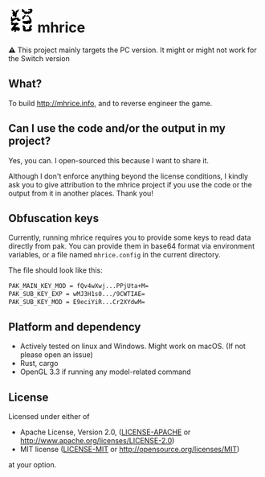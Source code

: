 # ![](src/extract/static/favicon.png) mhrice

:warning: This project mainly targets the PC version. It might or might not work for the Switch version

## What?

To build http://mhrice.info, and to reverse engineer the game.

## Can I use the code and/or the output in my project?

Yes, you can. I open-sourced this because I want to share it.

Although I don't enforce anything beyond the license conditions, I kindly ask you to give attribution to the mhrice project if you use the code or the output from it in another places. Thank you!

## Obfuscation keys

Currently, running mhrice requires you to provide some keys to read data directly from pak.
You can provide them in base64 format via environment variables, or a file named `mhrice.config` in the current directory.

The file should look like this:
```
PAK_MAIN_KEY_MOD = fQv4wXwj...PPjUta+M=
PAK_SUB_KEY_EXP = wMJ3H1s0.../9CWTIAE=
PAK_SUB_KEY_MOD = E9eciYiR...Cr2XYdwM=
```

## Platform and dependency

 - Actively tested on linux and Windows. Might work on macOS. (If not please open an issue)
 - Rust, cargo
 - OpenGL 3.3 if running any model-related command

## License

Licensed under either of

- Apache License, Version 2.0, ([LICENSE-APACHE](LICENSE-APACHE) or http://www.apache.org/licenses/LICENSE-2.0)
- MIT license ([LICENSE-MIT](LICENSE-MIT) or http://opensource.org/licenses/MIT)

at your option.
